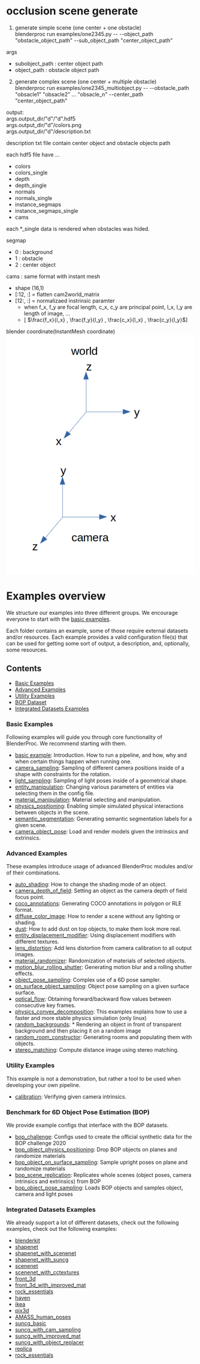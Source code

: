 # occlusion scene generate

1. generate simple scene (one center + one obstacle)  
blenderproc run examples/one2345.py -- --object_path "obstacle_object_path" --sub_object_path "center_object_path"

args 
 - subobject_path : center object path  
 - object_path : obstacle object path


2. generate complex scene (one center + multiple obstacle)  
blenderproc run  examples/one2345_multiobject.py -- --obstacle_path "obsacle1" "obsacle2" ... "obsacle_n"  --center_path "center_object_path"

output:  
args.output_dir/"d"/"d".hdf5  
args.output_dir/"d"/colors.png  
args.output_dir/"d"/description.txt

description txt file contain center object and obstacle objects path

each hdf5 file have ...
- colors
- colors_single
- depth
- depth_single
- normals
- normals_single
- instance_segmaps
- instance_segmaps_single
- cams


each *_single data is rendered when obstacles was hided.  

segmap 
- 0 : background
- 1 : obstacle
- 2 : center object

cams : same format with instant mesh
- shape (16,1)
- [:12, :] = flatten cam2world_matrix
- [12:, :] = normalizaed instrinsic paramter 
    - when f_x, f_y are focal length, c_x, c_y are principal point, l_x, l_y are length of image, ...
    - [ $\frac{f_x}{l_x} , \frac{f_y}{l_y} , \frac{c_x}{l_x} , \frac{c_y}{l_y}$]

blender coordinate(InstantMesh coordinate)
![bldner coordinate](..//images/blender_coordinate.png)





# Examples overview

We structure our examples into three different groups. We encourage everyone to start with the [basic examples](basics/README.md).

Each folder contains an example, some of those require external datasets and/or resources. Each example provides a valid configuration file(s) that can be used for getting some sort of output, a description, and, optionally, some resources.

## Contents

* [Basic Examples](#basic-examples)
* [Advanced Examples](#advanced-examples)
* [Utility Examples](#utility-examples)
* [BOP Dataset](#benchmark-for-6d-object-pose-estimation-bop)
* [Integrated Datasets Examples](#integrated-datasets-examples)

### Basic Examples 
Following examples will guide you through core functionality of BlenderProc. We recommend starting with them.

* [basic example](basics/basic/README.md): Introduction. How to run a pipeline, and how, why and when certain things happen when running one.
* [camera_sampling](basics/camera_sampling/README.md): Sampling of different camera positions inside of a shape with constraints for the rotation.
* [light_sampling](basics/light_sampling/README.md): Sampling of light poses inside of a geometrical shape.
* [entity_manipulation](basics/entity_manipulation/README.md): Changing various parameters of entities via selecting them in the config file.
* [material_manipulation](basics/material_manipulation/README.md): Material selecting and manipulation.
* [physics_positioning](basics/physics_positioning/README.md): Enabling simple simulated physical interactions between objects in the scene. 
* [semantic_segmentation](basics/semantic_segmentation/README.md): Generating semantic segmentation labels for a given scene.
* [camera_object_pose](basics/camera_object_pose/README.md): Load and render models given the intrinsics and extrinsics.

### Advanced Examples
These examples introduce usage of advanced BlenderProc modules and/or of their combinations.

* [auto_shading](advanced/auto_shading/README.md): How to change the shading mode of an object.
* [camera_depth_of_field](advanced/camera_depth_of_field/README.md): Setting an object as the camera depth of field focus point.
* [coco_annotations](advanced/coco_annotations/README.md): Generating COCO annotations in polygon or RLE format.
* [diffuse_color_image](advanced/diffuse_color_image/README.md): How to render a scene without any lighting or shading.
* [dust](advanced/dust/README.md): How to add dust on top objects, to make them look more real.
* [entity_displacement_modifier](advanced/entity_displacement_modifier/README.md): Using displacement modifiers with different textures.
* [lens_distortion](advanced/lens_distortion/README.md): Add lens distortion from camera calibration to all output images.
* [material_randomizer](advanced/material_randomizer/README.md): Randomization of materials of selected objects.
* [motion_blur_rolling_shutter](advanced/motion_blur_rolling_shutter/README.md): Generating motion blur and a rolling shutter effects.
* [object_pose_sampling](advanced/object_pose_sampling/README.md): Complex use of a 6D pose sampler.
* [on_surface_object_sampling](advanced/on_surface_object_sampling/README.md): Object pose sampling on a given surface surface.
* [optical_flow](advanced/optical_flow/README.md): Obtaining forward/backward flow values between consecutive key frames.
* [physics_convex_decomposition](advanced/physics_convex_decomposition/README.md): This examples explains how to use a faster and more stable physics simulation (only linux)
* [random_backgrounds](advanced/random_backgrounds/README.md): * Rendering an object in front of transparent background and then placing it on a random image
* [random_room_constructor](advanced/random_room_constructor/README.md): Generating rooms and populating them with objects.
* [stereo_matching](advanced/stereo_matching/README.md): Compute distance image using stereo matching.

### Utility Examples
This example is not a demonstration, but rather a tool to be used when developing your own pipeline.

* [calibration](advanced/calibration/README.md): Verifying given camera intrinsics.

### Benchmark for 6D Object Pose Estimation (BOP)
We provide example configs that interface with the BOP datasets.

* [bop_challenge](datasets/bop_challenge/README.md): Configs used to create the official synthetic data for the BOP challenge 2020
* [bop_object_physics_positioning](datasets/bop_object_physics_positioning/README.md): Drop BOP objects on planes and randomize materials
* [bop_object_on_surface_sampling](datasets/bop_object_on_surface_sampling/README.md): Sample upright poses on plane and randomize materials
* [bop_scene_replication](datasets/bop_scene_replication/README.md): Replicates whole scenes (object poses, camera intrinsics and extrinsics) from BOP
* [bop_object_pose_sampling](datasets/bop_object_pose_sampling/README.md): Loads BOP objects and samples object, camera and light poses

### Integrated Datasets Examples
We already support a lot of different datasets, check out the following examples, check out the following examples: 

* [blenderkit](datasets/blenderkit/README.md)
* [shapenet](datasets/shapenet/README.md)
* [shapenet_with_scenenet](datasets/shapenet_with_scenenet/README.md)
* [shapenet_with_suncg](datasets/shapenet_with_suncg/README.md)
* [scenenet](datasets/scenenet/README.md)
* [scenenet_with_cctextures](datasets/scenenet_with_cctextures/README.md)
* [front_3d](datasets/front_3d/README.md)
* [front_3d_with_improved_mat](datasets/front_3d_with_improved_mat/README.md)
* [rock_essentials](datasets/rock_essentials/README.md)
* [haven](datasets/haven/README.md)
* [ikea](datasets/ikea/README.md)
* [pix3d](datasets/pix3d/README.md)
* [AMASS_human_poses](datasets/amass_human_poses/README.md)
* [suncg_basic](datasets/suncg_basic/README.md)
* [suncg_with_cam_sampling](datasets/suncg_with_cam_sampling/README.md)
* [suncg_with_improved_mat](datasets/suncg_with_improved_mat/README.md)
* [suncg_with_object_replacer](datasets/suncg_with_object_replacer/README.md)
* [replica](datasets/replica/README.md)
* [rock_essentials](datasets/rock_essentials/README.md)
